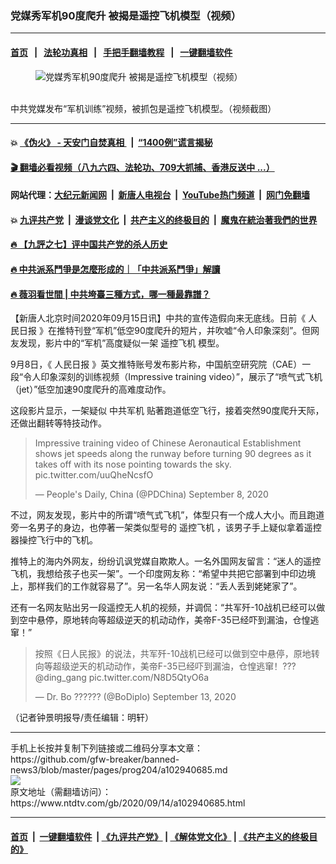 ### 党媒秀军机90度爬升 被揭是遥控飞机模型（视频）
------------------------

#### [首页](https://github.com/gfw-breaker/banned-news3/blob/master/README.md) &nbsp;&nbsp;|&nbsp;&nbsp; [法轮功真相](https://github.com/begood0513/basic/blob/master/README.md)  &nbsp;&nbsp;|&nbsp;&nbsp; [手把手翻墙教程](https://github.com/gfw-breaker/guides/wiki)  &nbsp;&nbsp;|&nbsp;&nbsp; [一键翻墙软件](https://github.com/gfw-breaker/nogfw/blob/master/README.md)  



<div><div class="featured_image">
 <figure>
  <img alt="党媒秀军机90度爬升 被揭是遥控飞机模型（视频）" src="https://i.ntdtv.com/assets/uploads/2020/09/Untitled-1-copy-10.jpg"/>
 </figure><br/>
 <span class="caption">
  中共党媒发布“军机训练”视频，被抓包是遥控飞机模型。（视频截图）
 </span>
</div>
</div><hr/>

#### 💥 [《伪火》 - 天安门自焚真相 ](http://141.164.51.119:10000/videos/blog/weihuo.html)&nbsp; |&nbsp; [“1400例”谎言揭秘  ](http://141.164.51.119:10000/videos/blog/jiexi1400.html)

#### [ 🎬  翻墙必看视频（八九六四、法轮功、709大抓捕、香港反送中 ...）](https://github.com/gfw-breaker/links/blob/master/banned.md)

#### 网站代理：[大纪元新闻网](http://167.172.10.89:10080/gb/) &nbsp;|&nbsp; [新唐人电视台](http://167.172.10.89:8808/gb/)  &nbsp;|&nbsp; [YouTube热门频道](http://158.247.203.241/youtube.html) &nbsp;|&nbsp; [网门免翻墙](http://158.247.203.241:11000/show.aspx?name=ogHome)

#### 💥 [九评共产党](http://141.164.51.119:10000/videos/res/jiuping/)&nbsp; |&nbsp; [漫谈党文化](http://141.164.51.119:10000/videos/res/mtdwh/)&nbsp; |&nbsp; [共产主义的终极目的](http://141.164.51.119:10000/videos/res/zjmd/)&nbsp; |&nbsp; [魔鬼在統治著我們的世界](http://141.164.51.119:10000/videos/res/TheSpecter/)  

#### [ 🔥  【九評之七】评中国共产党的杀人历史](http://141.164.51.119:10000/videos/news/../res/jiuping/index.html)

#### [ 🔥  中共派系鬥爭是怎麼形成的｜「中共派系鬥爭」解讀](http://141.164.51.119:10000/videos/news/don02.html)

#### [ 🔥  薇羽看世間 | 中共垮臺三種方式，哪一種最靠譜？](http://141.164.51.119:10000/videos/news/weiyu01.html)

<div><div class="post_content" itemprop="articleBody">
 <p>
  【新唐人北京时间2020年09月15日讯】中共的宣传造假向来无底线。日前《
  <ok href="https://www.ntdtv.com/gb/人民日报.htm">
   人民日报
  </ok>
  》在推特刊登“军机”低空90度爬升的短片，并吹嘘“令人印象深刻”。但网友发现，影片中的“军机”高度疑似一架
  <ok href="https://www.ntdtv.com/gb/遥控飞机.htm">
   遥控飞机
  </ok>
  模型。
 </p>
 <p>
  9月8日，《
  <ok href="https://www.ntdtv.com/gb/人民日报.htm">
   人民日报
  </ok>
  》英文推特账号发布影片称，中国航空研究院（CAE）一段“令人印象深刻的训练视频（Impressive training video）”，展示了“喷气式飞机（jet）”低空加速90度爬升的高难度动作。
 </p>
 <p>
  这段影片显示，一架疑似
  <ok href="https://www.ntdtv.com/gb/中共军机.htm">
   中共军机
  </ok>
  贴著跑道低空飞行，接着突然90度爬升天际，还做出翻转等特技动作。
 </p>
 <blockquote class="twitter-tweet" data-dnt="true" data-width="500">
  <p dir="ltr" lang="en">
   Impressive training video of Chinese Aeronautical Establishment shows jet speeds along the runway before turning 90 degrees as it takes off with its nose pointing towards the sky.
   <ok href="https://t.co/uuQheNcsfO">
    pic.twitter.com/uuQheNcsfO
   </ok>
  </p>
  <p>
   — People's Daily, China (@PDChina)
   <ok href="https://twitter.com/PDChina/status/1303349876378406913?ref_src=twsrc%5Etfw">
    September 8, 2020
   </ok>
  </p>
 </blockquote>
 <p>
  <script async="" charset="utf-8" src="https://platform.twitter.com/widgets.js">
  </script>
 </p>
 <p>
  <p>
   不过，网友发现，影片中的所谓“喷气式飞机”，体型只有一个成人大小。而且跑道旁一名男子的身边，也停著一架类似型号的
   <ok href="https://www.ntdtv.com/gb/遥控飞机.htm">
    遥控飞机
   </ok>
   ，该男子手上疑似拿着遥控器操控飞行中的飞机。
  </p>
  <p>
   推特上的海内外网友，纷纷讥讽党媒自欺欺人。一名外国网友留言：“迷人的遥控飞机，我想给孩子也买一架”。一个印度网友称：“希望中共把它部署到中印边境上，那样我们的工作就容易了”。另一名华人网友说：“丢人丢到姥姥家了”。
  </p>
  <p>
   还有一名网友贴出另一段遥控无人机的视频，并调侃：“共军歼-10战机已经可以做到空中悬停，原地转向等超级逆天的机动动作，美帝F-35已经吓到漏油，仓惶逃窜！”
  </p>
  <blockquote class="twitter-tweet" data-dnt="true" data-width="500">
   <p dir="ltr" lang="zh">
    按照《日人民报》的说法，共军歼-10战机已经可以做到空中悬停，原地转向等超级逆天的机动动作，美帝F-35已经吓到漏油，仓惶逃窜！???
    <ok href="https://twitter.com/ding_gang?ref_src=twsrc%5Etfw">
     @ding_gang
    </ok>
    <ok href="https://t.co/N8D5QtyO6a">
     pic.twitter.com/N8D5QtyO6a
    </ok>
   </p>
   <p>
    — Dr. Bo ?????? (@BoDiplo)
    <ok href="https://twitter.com/BoDiplo/status/1305167742245404672?ref_src=twsrc%5Etfw">
     September 13, 2020
    </ok>
   </p>
  </blockquote>
  <p>
   <script async="" charset="utf-8" src="https://platform.twitter.com/widgets.js">
   </script>
  </p>
  <p>
   <p>
    （记者钟景明报导/责任编辑：明轩）
   </p>
   <div class="single_ad">
   </div>
  </p>
 </p>
</div>
</div>
<hr/>
手机上长按并复制下列链接或二维码分享本文章：<br/>
https://github.com/gfw-breaker/banned-news3/blob/master/pages/prog204/a102940685.md <br/>
<a href='https://github.com/gfw-breaker/banned-news3/blob/master/pages/prog204/a102940685.md'><img src='https://github.com/gfw-breaker/banned-news3/blob/master/pages/prog204/a102940685.md.png'/></a> <br/>
原文地址（需翻墙访问）：https://www.ntdtv.com/gb/2020/09/14/a102940685.html


------------------------
#### [首页](https://github.com/gfw-breaker/banned-news3/blob/master/README.md) &nbsp;|&nbsp; [一键翻墙软件](https://github.com/gfw-breaker/nogfw/blob/master/README.md) &nbsp;| [《九评共产党》](https://github.com/gfw-breaker/9ping.md/blob/master/README.md#九评之一评共产党是什么) | [《解体党文化》](https://github.com/gfw-breaker/jtdwh.md/blob/master/README.md) | [《共产主义的终极目的》](https://github.com/gfw-breaker/gczydzjmd.md/blob/master/README.md)


<img src='http://gfw-breaker.win/banned-news3/pages/prog204/a102940685.md' width='0px' height='0px'/>